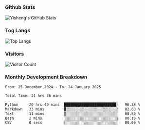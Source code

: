 ### Github Stats
![Yisheng's GitHub Stats](https://github-readme-stats-9qabuvhk1-gongyisheng.vercel.app/api?username=gongyisheng&count_private=true&show_icons=true)
### Tog Langs
![Top Langs](https://github-readme-stats-9qabuvhk1-gongyisheng.vercel.app/api/top-langs/?username=gongyisheng&layout=compact)
### Visitors
![Visitor Count](https://profile-counter.glitch.me/gongyisheng/count.svg)
### Monthly Development Breakdown
<!--START_SECTION:waka-->

```txt
From: 25 December 2024 - To: 24 January 2025

Total Time: 21 hrs 36 mins

Python     20 hrs 49 mins  ████████████████████████░   96.38 %
Markdown   33 mins         ▓░░░░░░░░░░░░░░░░░░░░░░░░   02.60 %
Text       11 mins         ▒░░░░░░░░░░░░░░░░░░░░░░░░   00.86 %
Bash       2 mins          ░░░░░░░░░░░░░░░░░░░░░░░░░   00.16 %
CSV        0 secs          ░░░░░░░░░░░░░░░░░░░░░░░░░   00.00 %
```

<!--END_SECTION:waka-->
